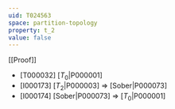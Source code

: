 ```yaml
---
uid: T024563
space: partition-topology
property: t_2
value: false
---
```

[[Proof]]

* [T000032] [$T_0$|P000001]
* [I000173] [$T_2$|P000003] => [Sober|P000073]
* [I000174] [Sober|P000073] => [$T_0$|P000001]

